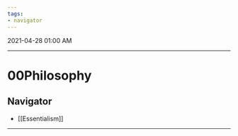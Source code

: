 ```yaml
---
tags:
- navigator
---
```

2021-04-28 01:00 AM
***

# 00Philosophy
## Navigator
- [[Essentialism]]
***